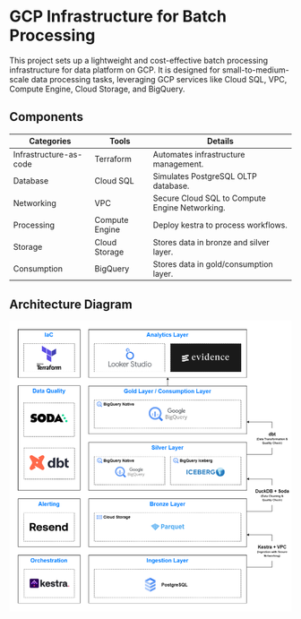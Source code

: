 # GCP Infrastructure for Batch Processing

This project sets up a lightweight and cost-effective batch processing infrastructure for data platform on GCP. It is designed for small-to-medium-scale data processing tasks, leveraging GCP services like Cloud SQL, VPC, Compute Engine, Cloud Storage, and BigQuery.

## Components

| **Categories**         | **Tools**       | **Details**                                     |
|------------------------|-----------------|-------------------------------------------------|
| Infrastructure-as-code | Terraform       | Automates infrastructure management.            |
| Database               | Cloud SQL       | Simulates PostgreSQL OLTP database.             |
| Networking             | VPC             | Secure Cloud SQL to Compute Engine Networking.  |
| Processing             | Compute Engine  | Deploy kestra to process workflows.             |
| Storage                | Cloud Storage   | Stores data in bronze and silver layer.         |
| Consumption            | BigQuery        | Stores data in gold/consumption layer.          |

## Architecture Diagram

![](img/gcp-batch-diagram.png)

